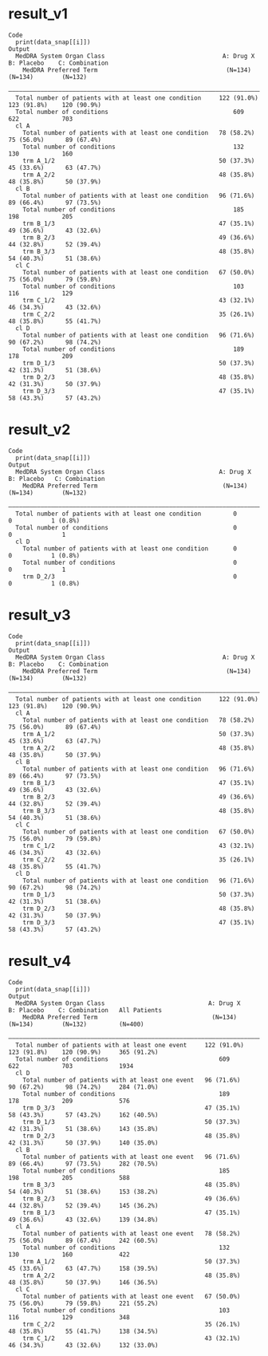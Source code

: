 # result_v1

    Code
      print(data_snap[[i]])
    Output
      MedDRA System Organ Class                                 A: Drug X    B: Placebo    C: Combination
        MedDRA Preferred Term                                    (N=134)       (N=134)        (N=132)    
      ———————————————————————————————————————————————————————————————————————————————————————————————————
      Total number of patients with at least one condition     122 (91.0%)   123 (91.8%)    120 (90.9%)  
      Total number of conditions                                   609           622            703      
      cl A                                                                                               
        Total number of patients with at least one condition   78 (58.2%)    75 (56.0%)      89 (67.4%)  
        Total number of conditions                                 132           130            160      
        trm A_1/2                                              50 (37.3%)    45 (33.6%)      63 (47.7%)  
        trm A_2/2                                              48 (35.8%)    48 (35.8%)      50 (37.9%)  
      cl B                                                                                               
        Total number of patients with at least one condition   96 (71.6%)    89 (66.4%)      97 (73.5%)  
        Total number of conditions                                 185           198            205      
        trm B_1/3                                              47 (35.1%)    49 (36.6%)      43 (32.6%)  
        trm B_2/3                                              49 (36.6%)    44 (32.8%)      52 (39.4%)  
        trm B_3/3                                              48 (35.8%)    54 (40.3%)      51 (38.6%)  
      cl C                                                                                               
        Total number of patients with at least one condition   67 (50.0%)    75 (56.0%)      79 (59.8%)  
        Total number of conditions                                 103           116            129      
        trm C_1/2                                              43 (32.1%)    46 (34.3%)      43 (32.6%)  
        trm C_2/2                                              35 (26.1%)    48 (35.8%)      55 (41.7%)  
      cl D                                                                                               
        Total number of patients with at least one condition   96 (71.6%)    90 (67.2%)      98 (74.2%)  
        Total number of conditions                                 189           178            209      
        trm D_1/3                                              50 (37.3%)    42 (31.3%)      51 (38.6%)  
        trm D_2/3                                              48 (35.8%)    42 (31.3%)      50 (37.9%)  
        trm D_3/3                                              47 (35.1%)    58 (43.3%)      57 (43.2%)  

# result_v2

    Code
      print(data_snap[[i]])
    Output
      MedDRA System Organ Class                                A: Drug X   B: Placebo   C: Combination
        MedDRA Preferred Term                                   (N=134)     (N=134)        (N=132)    
      ————————————————————————————————————————————————————————————————————————————————————————————————
      Total number of patients with at least one condition         0           0           1 (0.8%)   
      Total number of conditions                                   0           0              1       
      cl D                                                                                            
        Total number of patients with at least one condition       0           0           1 (0.8%)   
        Total number of conditions                                 0           0              1       
        trm D_2/3                                                  0           0           1 (0.8%)   

# result_v3

    Code
      print(data_snap[[i]])
    Output
      MedDRA System Organ Class                                 A: Drug X    B: Placebo    C: Combination
        MedDRA Preferred Term                                    (N=134)       (N=134)        (N=132)    
      ———————————————————————————————————————————————————————————————————————————————————————————————————
      Total number of patients with at least one condition     122 (91.0%)   123 (91.8%)    120 (90.9%)  
      cl A                                                                                               
        Total number of patients with at least one condition   78 (58.2%)    75 (56.0%)      89 (67.4%)  
        trm A_1/2                                              50 (37.3%)    45 (33.6%)      63 (47.7%)  
        trm A_2/2                                              48 (35.8%)    48 (35.8%)      50 (37.9%)  
      cl B                                                                                               
        Total number of patients with at least one condition   96 (71.6%)    89 (66.4%)      97 (73.5%)  
        trm B_1/3                                              47 (35.1%)    49 (36.6%)      43 (32.6%)  
        trm B_2/3                                              49 (36.6%)    44 (32.8%)      52 (39.4%)  
        trm B_3/3                                              48 (35.8%)    54 (40.3%)      51 (38.6%)  
      cl C                                                                                               
        Total number of patients with at least one condition   67 (50.0%)    75 (56.0%)      79 (59.8%)  
        trm C_1/2                                              43 (32.1%)    46 (34.3%)      43 (32.6%)  
        trm C_2/2                                              35 (26.1%)    48 (35.8%)      55 (41.7%)  
      cl D                                                                                               
        Total number of patients with at least one condition   96 (71.6%)    90 (67.2%)      98 (74.2%)  
        trm D_1/3                                              50 (37.3%)    42 (31.3%)      51 (38.6%)  
        trm D_2/3                                              48 (35.8%)    42 (31.3%)      50 (37.9%)  
        trm D_3/3                                              47 (35.1%)    58 (43.3%)      57 (43.2%)  

# result_v4

    Code
      print(data_snap[[i]])
    Output
      MedDRA System Organ Class                             A: Drug X    B: Placebo    C: Combination   All Patients
        MedDRA Preferred Term                                (N=134)       (N=134)        (N=132)         (N=400)   
      ——————————————————————————————————————————————————————————————————————————————————————————————————————————————
      Total number of patients with at least one event     122 (91.0%)   123 (91.8%)    120 (90.9%)     365 (91.2%) 
      Total number of conditions                               609           622            703             1934    
      cl D                                                                                                          
        Total number of patients with at least one event   96 (71.6%)    90 (67.2%)      98 (74.2%)     284 (71.0%) 
        Total number of conditions                             189           178            209             576     
        trm D_3/3                                          47 (35.1%)    58 (43.3%)      57 (43.2%)     162 (40.5%) 
        trm D_1/3                                          50 (37.3%)    42 (31.3%)      51 (38.6%)     143 (35.8%) 
        trm D_2/3                                          48 (35.8%)    42 (31.3%)      50 (37.9%)     140 (35.0%) 
      cl B                                                                                                          
        Total number of patients with at least one event   96 (71.6%)    89 (66.4%)      97 (73.5%)     282 (70.5%) 
        Total number of conditions                             185           198            205             588     
        trm B_3/3                                          48 (35.8%)    54 (40.3%)      51 (38.6%)     153 (38.2%) 
        trm B_2/3                                          49 (36.6%)    44 (32.8%)      52 (39.4%)     145 (36.2%) 
        trm B_1/3                                          47 (35.1%)    49 (36.6%)      43 (32.6%)     139 (34.8%) 
      cl A                                                                                                          
        Total number of patients with at least one event   78 (58.2%)    75 (56.0%)      89 (67.4%)     242 (60.5%) 
        Total number of conditions                             132           130            160             422     
        trm A_1/2                                          50 (37.3%)    45 (33.6%)      63 (47.7%)     158 (39.5%) 
        trm A_2/2                                          48 (35.8%)    48 (35.8%)      50 (37.9%)     146 (36.5%) 
      cl C                                                                                                          
        Total number of patients with at least one event   67 (50.0%)    75 (56.0%)      79 (59.8%)     221 (55.2%) 
        Total number of conditions                             103           116            129             348     
        trm C_2/2                                          35 (26.1%)    48 (35.8%)      55 (41.7%)     138 (34.5%) 
        trm C_1/2                                          43 (32.1%)    46 (34.3%)      43 (32.6%)     132 (33.0%) 

